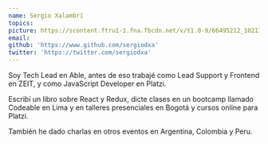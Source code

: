 ```yaml
---
name: Sergio Xalambrí
topics: 
picture: https://scontent.ftru1-1.fna.fbcdn.net/v/t1.0-9/66495212_10217392570758761_323619068424749056_n.jpg?_nc_cat=106&_nc_oc=AQne2kFG7DSKY8o3GIzXn4HQ_tHb5j6eIlWiOn43F-nbFbWDn2rUICucAuf8-b50AA2kIPc3GkbpUwYaGHcDjrjR&_nc_ht=scontent.ftru1-1.fna&oh=298e8c26e2ce8621df16e3ec6b667cc9&oe=5E62278E
email: 
github: 'https://www.github.com/sergiodxa'
twitter: 'https://twitter.com/sergiodxa'
---
```

Soy Tech Lead en Able, antes de eso trabajé como Lead Support y Frontend en ZEIT, y como JavaScript Developer en Platzi.

Escribí un libro sobre React y Redux, dicte clases en un bootcamp llamado Codeable en Lima y en talleres presenciales en Bogotá y cursos online para Platzi.

También he dado charlas en otros eventos en Argentina, Colombia y Peru.
